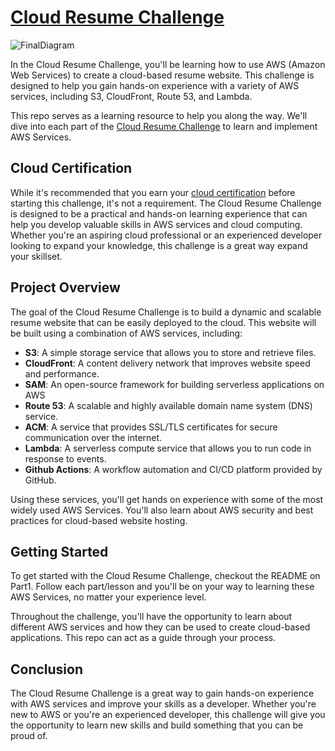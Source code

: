# [Cloud Resume Challenge](https://cloudresumechallenge.dev/docs/the-challenge/aws/)

![FinalDiagram](https://github.com/user-attachments/assets/e6efbcf2-c9de-4bab-988a-1a98b8a72b8c)



In the Cloud Resume Challenge, you'll be learning how to use AWS (Amazon Web Services) to create a cloud-based resume website. This challenge is designed to help you gain hands-on experience with a variety of AWS services, including S3, CloudFront, Route 53, and Lambda.

This repo serves as a learning resource to help you along the way. We'll dive into each part of the [Cloud Resume Challenge](https://cloudresumechallenge.dev/docs/the-challenge/aws/) to learn and implement AWS Services.

## Cloud Certification
While it's recommended that you earn your [cloud certification](https://www.credly.com/badges/abad52e4-0f79-4d2b-bc1b-d873fcb4ac2b?source=linked_in_profile) before starting this challenge, it's not a requirement. The Cloud Resume Challenge is designed to be a practical and hands-on learning experience that can help you develop valuable skills in AWS services and cloud computing. Whether you're an aspiring cloud professional or an experienced developer looking to expand your knowledge, this challenge is a great way expand your skillset.

## Project Overview

The goal of the Cloud Resume Challenge is to build a dynamic and scalable resume website that can be easily deployed to the cloud. This website will be built using a combination of AWS services, including:

- **S3**: A simple storage service that allows you to store and retrieve files.
- **CloudFront**: A content delivery network that improves website speed and performance.
- **SAM**: An open-source framework for building serverless applications on AWS
- **Route 53**: A scalable and highly available domain name system (DNS) service.
- **ACM**: A service that provides SSL/TLS certificates for secure communication over the internet.
- **Lambda**: A serverless compute service that allows you to run code in response to events.
- **Github Actions**: A workflow automation and CI/CD platform provided by GitHub. 

Using these services, you'll get hands on experience with some of the most widely used AWS Services. You'll also learn about AWS security and best practices for cloud-based website hosting.

## Getting Started

To get started with the Cloud Resume Challenge, checkout the README on Part1. Follow each part/lesson and you'll be on your way to learning these AWS Services, no matter your experience level.

Throughout the challenge, you'll have the opportunity to learn about different AWS services and how they can be used to create cloud-based applications. This repo can act as a guide through your process.

## Conclusion

The Cloud Resume Challenge is a great way to gain hands-on experience with AWS services and improve your skills as a developer. Whether you're new to AWS or you're an experienced developer, this challenge will give you the opportunity to learn new skills and build something that you can be proud of.
